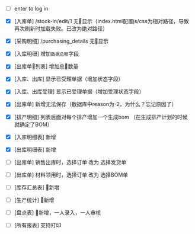 + [ ] enter to log in

+ [x] [入库单] /stock-in/edit/1 无显示（index.html配置js/css为相对路径，导致再次刷新时加载失败。已改为绝对路径）
+ [x] [采购明细] /purchasing_details 无显示
+ [x] [入库明细] 增加`数据总额`字段
+ [x] [出库单列表] 增加总数量
+ [x] [入库、出库] 显示已受理单据（增加状态字段）
+ [x] [入库、出库受理] 显示已受理单据（增加受理状态字段）
+ [x] [出库单] 新增无法保存（数据库中reason为-2，为什么？忘记原因了）
+ [x] [排产明细] 列表后面对每个排产增加一个生成bom （在生成排产计划的时候就确定了BOM）

+ [x] [入库明细表] 新增
+ [x] [出库明细表] 新增

+ [ ] [出库单] 销售出库时，选择订单 改为 选择发货单
+ [ ] [出库单] 材料领用时，选择订单 改为 选择BOM单
+ [ ] [库存汇总表] 新增
+ [ ] [生产统计] 新增
+ [ ] [盘点表] 新增，一人录入，一人审核
+ [ ] [所有报表] 支持打印